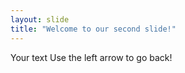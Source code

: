 ```yaml
---
layout: slide
title: "Welcome to our second slide!"
---
```

Your text
Use the left arrow to go back!
 

